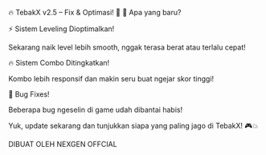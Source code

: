 
🔥 TebakX v2.5 – Fix & Optimasi! 🚀
🎯 Apa yang baru?

⚡ Sistem Leveling Dioptimalkan!

Sekarang naik level lebih smooth, nggak terasa berat atau terlalu cepat!

🔥 Sistem Combo Ditingkatkan!

Kombo lebih responsif dan makin seru buat ngejar skor tinggi!

🐛 Bug Fixes!

Beberapa bug ngeselin di game udah dibantai habis!

Yuk, update sekarang dan tunjukkan siapa yang paling jago di TebakX! 🎮💥

DIBUAT OLEH
NEXGEN OFFCIAL
